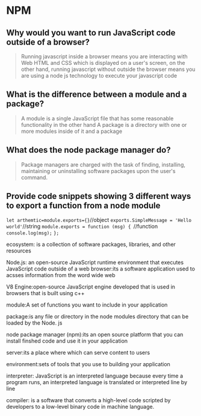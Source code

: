 # NPM 

## Why would you want to run JavaScript code outside of a browser?

>Running javascript inside a browser means you are interacting with Web HTML and CSS which is displayed on a user's screen, on the other hand, running javascript without outside the browser means you are using a node js technology to execute your javascript code 

## What is the difference between a module and a package?

>A module is a single JavaScript file that has some reasonable functionality in the other hand  A package is a directory with one or more modules inside of it and a package

## What does the node package manager do?

>Package managers are charged with the task of finding, installing, maintaining or uninstalling software packages upon the user's command.

## Provide code snippets showing 3 different ways to export a function from a node module

`let arthemtic=module.exports={}`//object
`exports.SimpleMessage = 'Hello world'`//string
`module.exports = function (msg) { `//function
`console.log(msg);`
`};`

ecosystem: is a collection of software packages, libraries, and other resources 

Node.js: an open-source JavaScript runtime environment that executes JavaScript code outside of a web browser:its a software application used to acsses information from the word wide web

V8 Engine:open-source JavaScript engine developed that is used in browsers that is built using c++

module:A set of functions you want to include in your application

package:is any file or directory in the node modules directory that can be loaded by the Node. js 

node package manager (npm):its an open source platform that you can install finshed code and use it in your application 

server:its a place where  which can serve content to users

environment:sets of  tools that you use to building your application

interpreter: JavaScript is an interpreted language because every time a program runs, an interpreted language is translated or interpreted  line by line

compiler: is a software that converts a high-level code scripted by developers to a low-level binary code in machine language.

